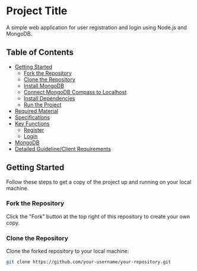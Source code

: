 # Project Title

A simple web application for user registration and login using Node.js and MongoDB.

## Table of Contents

- [Getting Started](#getting-started)
  - [Fork the Repository](#fork-the-repository)
  - [Clone the Repository](#clone-the-repository)
  - [Install MongoDB](#install-mongodb)
  - [Connect MongoDB Compass to Localhost](#connect-mongodb-compass-to-localhost)
  - [Install Dependencies](#install-dependencies)
  - [Run the Project](#run-the-project)
- [Required Material](#required-material)
- [Specifications](#specifications)
- [Key Functions](#key-functions)
  - [Register](#register)
  - [Login](#login)
- [MongoDB](#mongodb)
- [Detailed Guideline/Client Requirements](#detailed-guidelineclient-requirements)

## Getting Started

Follow these steps to get a copy of the project up and running on your local machine.

### Fork the Repository

Click the "Fork" button at the top right of this repository to create your own copy.

### Clone the Repository

Clone the forked repository to your local machine:

```bash
git clone https://github.com/your-username/your-repository.git
